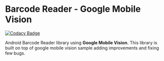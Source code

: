 
Barcode Reader - Google Mobile Vision
===================

[![Codacy Badge](https://api.codacy.com/project/badge/Grade/a88e86684e4c4ae896385108db854b3b)](https://app.codacy.com/app/worawit.bs/BarcodeReader?utm_source=github.com&utm_medium=referral&utm_content=app-devper/BarcodeReader&utm_campaign=Badge_Grade_Settings)

Android Barcode Reader library using **Google Mobile Vision.** This library is built on top of google mobile vision sample adding improvements and fixing few bugs.
